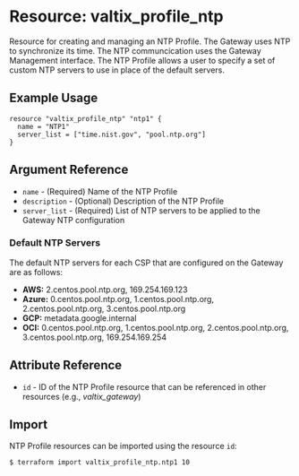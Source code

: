 # Resource: valtix_profile_ntp
Resource for creating and managing an NTP Profile. The Gateway uses NTP to synchronize its time. The NTP communcication uses the Gateway Management interface.  The NTP Profile allows a user to specify a set of custom NTP servers to use in place of the default servers.

## Example Usage
```hcl
resource "valtix_profile_ntp" "ntp1" {
  name = "NTP1"
  server_list = ["time.nist.gov", "pool.ntp.org"]
}
```

## Argument Reference
* `name` - (Required) Name of the NTP Profile
* `description` - (Optional) Description of the NTP Profile
* `server_list` - (Required) List of NTP servers to be applied to the Gateway NTP configuration

### Default NTP Servers
The default NTP servers for each CSP that are configured on the Gateway are as follows:

* **AWS:**  2.centos.pool.ntp.org, 169.254.169.123
* **Azure:** 0.centos.pool.ntp.org, 1.centos.pool.ntp.org, 2.centos.pool.ntp.org, 3.centos.pool.ntp.org
* **GCP:** metadata.google.internal
* **OCI:** 0.centos.pool.ntp.org, 1.centos.pool.ntp.org, 2.centos.pool.ntp.org, 3.centos.pool.ntp.org, 169.254.169.254

## Attribute Reference
* `id` - ID of the NTP Profile resource that can be referenced in other resources (e.g., *valtix_gateway*)

## Import
NTP Profile resources can be imported using the resource `id`:

```hcl
$ terraform import valtix_profile_ntp.ntp1 10
```